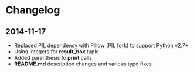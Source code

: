 # Changelog

## 2014-11-17

- Replaced [PIL](http://www.pythonware.com/products/pil/) dependency with [Pillow (PIL fork)](https://github.com/python-pillow/Pillow) to support [Python](http://www.python.org) v2.7+
- Using integers for **result_box** tuple
- Added parenthesis to **print** calls
- **README.md** description changes and various typo fixes